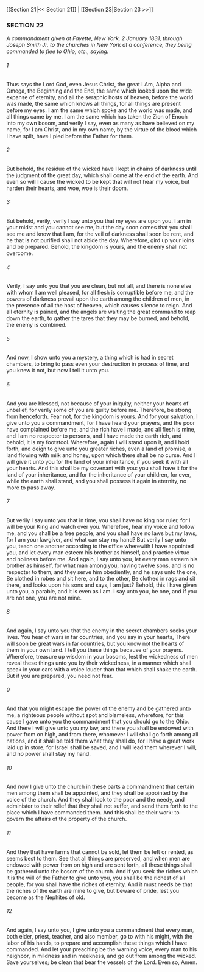 [[Section 21|<< Section 21]]  |  [[Section 23|Section 23 >>]]

### SECTION 22

*A commandment given at Fayette, New York, 2 January 1831, through Joseph Smith Jr. to the churches in New York at a conference, they being commanded to flee to Ohio, etc., saying:*

###### 1
Thus says the Lord God, even Jesus Christ, the great I Am, Alpha and Omega, the Beginning and the End, the same which looked upon the wide expanse of eternity, and all the seraphic hosts of heaven, before the world was made, the same which knows all things, for all things are present before my eyes. I am the same which spoke and the world was made, and all things came by me. I am the same which has taken the Zion of Enoch into my own bosom, and verily I say, even as many as have believed on my name, for I am Christ, and in my own name, by the virtue of the blood which I have spilt, have I pled before the Father for them.

###### 2
But behold, the residue of the wicked have I kept in chains of darkness until the judgment of the great day, which shall come at the end of the earth. And even so will I cause the wicked to be kept that will not hear my voice, but harden their hearts, and woe, woe is their doom.

###### 3
But behold, verily, verily I say unto you that my eyes are upon you. I am in your midst and you cannot see me, but the day soon comes that you shall see me and know that I am, for the veil of darkness shall soon be rent, and he that is not purified shall not abide the day. Wherefore, gird up your loins and be prepared. Behold, the kingdom is yours, and the enemy shall not overcome.

###### 4
Verily, I say unto you that you are clean, but not all, and there is none else with whom I am well pleased, for all flesh is corruptible before me, and the powers of darkness prevail upon the earth among the children of men, in the presence of all the host of heaven, which causes silence to reign. And all eternity is pained, and the angels are waiting the great command to reap down the earth, to gather the tares that they may be burned, and behold, the enemy is combined.

###### 5
And now, I show unto you a mystery, a thing which is had in secret chambers, to bring to pass even your destruction in process of time, and you knew it not, but now I tell it unto you.

###### 6
And you are blessed, not because of your iniquity, neither your hearts of unbelief, for verily some of you are guilty before me. Therefore, be strong from henceforth. Fear not, for the kingdom is yours. And for your salvation, I give unto you a commandment, for I have heard your prayers, and the poor have complained before me, and the rich have I made, and all flesh is mine, and I am no respecter to persons, and I have made the earth rich, and behold, it is my footstool. Wherefore, again I will stand upon it, and I hold forth, and deign to give unto you greater riches, even a land of promise, a land flowing with milk and honey, upon which there shall be no curse. And I will give it unto you for the land of your inheritance, if you seek it with all your hearts. And this shall be my covenant with you: you shall have it for the land of your inheritance, and for the inheritance of your children, for ever, while the earth shall stand, and you shall possess it again in eternity, no more to pass away.

###### 7
But verily I say unto you that in time, you shall have no king nor ruler, for I will be your King and watch over you. Wherefore, hear my voice and follow me, and you shall be a free people, and you shall have no laws but my laws, for I am your lawgiver, and what can stay my hand? But verily I say unto you, teach one another according to the office wherewith I have appointed you, and let every man esteem his brother as himself, and practice virtue and holiness before me. And again, I say unto you, let every man esteem his brother as himself, for what man among you, having twelve sons, and is no respecter to them, and they serve him obediently, and he says unto the one, Be clothed in robes and sit here, and to the other, Be clothed in rags and sit there, and looks upon his sons and says, I am just? Behold, this I have given unto you, a parable, and it is even as I am. I say unto you, be one, and if you are not one, you are not mine.

###### 8
And again, I say unto you that the enemy in the secret chambers seeks your lives. You hear of wars in far countries, and you say in your hearts, There will soon be great wars in far countries, but you know not the hearts of them in your own land. I tell you these things because of your prayers. Wherefore, treasure up wisdom in your bosoms, lest the wickedness of men reveal these things unto you by their wickedness, in a manner which shall speak in your ears with a voice louder than that which shall shake the earth. But if you are prepared, you need not fear.

###### 9
And that you might escape the power of the enemy and be gathered unto me, a righteous people without spot and blameless, wherefore, for this cause I gave unto you the commandment that you should go to the Ohio. And there I will give unto you my law, and there you shall be endowed with power from on high, and from there, whomever I will shall go forth among all nations, and it shall be told them what they shall do, for I have a great work laid up in store, for Israel shall be saved, and I will lead them wherever I will, and no power shall stay my hand.

###### 10
And now I give unto the church in these parts a commandment that certain men among them shall be appointed, and they shall be appointed by the voice of the church. And they shall look to the poor and the needy, and administer to their relief that they shall not suffer, and send them forth to the place which I have commanded them. And this shall be their work: to govern the affairs of the property of the church.

###### 11
And they that have farms that cannot be sold, let them be left or rented, as seems best to them. See that all things are preserved, and when men are endowed with power from on high and are sent forth, all these things shall be gathered unto the bosom of the church. And if you seek the riches which it is the will of the Father to give unto you, you shall be the richest of all people, for you shall have the riches of eternity. And it must needs be that the riches of the earth are mine to give, but beware of pride, lest you become as the Nephites of old.

###### 12
And again, I say unto you, I give unto you a commandment that every man, both elder, priest, teacher, and also member, go to with his might, with the labor of his hands, to prepare and accomplish these things which I have commanded. And let your preaching be the warning voice, every man to his neighbor, in mildness and in meekness, and go out from among the wicked. Save yourselves; be clean that bear the vessels of the Lord. Even so, Amen.